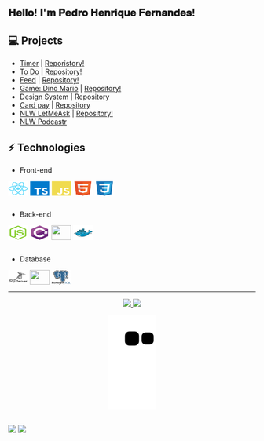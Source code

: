 <h2>𝐇𝐞𝐥𝐥𝐨! 𝐈'𝐦 𝐏𝐞𝐝𝐫𝐨 𝐇𝐞𝐧𝐫𝐢𝐪𝐮𝐞 𝐅𝐞𝐫𝐧𝐚𝐧𝐝𝐞𝐬!</h2>

## 💻 Projects
* [Timer](https://timer-pedrohenriquefernandes.vercel.app "site") | [Reporistory!](https://github.com/PedroHenriqueFernandes/timer "see the repository")
* [To Do](https://to-do-pedrohenriquefernandes.vercel.app) | [Repository!](https://github.com/PedroHenriqueFernandes/To-Do "see the repository")
* [Feed](https://github.com/PedroHenriqueFernandes/Feed "see the repository") | [Repository!](feed-pedrohenriquefernandes.vercel.app)
* [Game: Dino Mario](dino-mario-pedrohenriquefernandes.vercel.app) | [Repository!](https://github.com/PedroHenriqueFernandes/DinoMario "see the repository")
* [Design System](https://pedrohenriquefernandes.github.io/ignite-lab-design-system/) | [Repository](https://github.com/PedroHenriqueFernandes/ignite-lab-design-system "see the repository")
* [Card pay](https://explorer-lab-pedrohenriquefernandes.vercel.app) | [Repository](https://github.com/PedroHenriqueFernandes/explorer-lab "see the repository")
* [NLW LetMeAsk](https://letmeask-pedrofernandes.web.app "site") | [Repository!](https://github.com/PedroHenriqueFernandes/letmeask "see the repository")
* [NLW Podcastr](https://github.com/PedroHenriqueFernandes/podcastr "see the repository")
   

   
   
## ⚡ Technologies

*  Front-end

<div style="display: inline_block">
  <img align="center"  height="30" width="40" src="https://raw.githubusercontent.com/devicons/devicon/master/icons/react/react-original.svg">
  <img align="center" height="30" width="40" src="https://raw.githubusercontent.com/devicons/devicon/master/icons/typescript/typescript-original.svg">
  <img align="center" height="30" width="40" src="https://raw.githubusercontent.com/devicons/devicon/master/icons/javascript/javascript-plain.svg">
  <img align="center"  height="30" width="40" src="https://raw.githubusercontent.com/devicons/devicon/master/icons/html5/html5-original.svg">
  <img align="center" height="30" width="40" src="https://raw.githubusercontent.com/devicons/devicon/master/icons/css3/css3-original.svg">
</div>

##

* Back-end

<div style="display: inline_block">
  <img align="center" height="30" width="40" src="https://raw.githubusercontent.com/devicons/devicon/master/icons/nodejs/nodejs-plain.svg">
  <img align="center" height="30" width="40" src="https://raw.githubusercontent.com/devicons/devicon/master/icons/csharp/csharp-original.svg">
  <img align="center" height="30" width="40" src="https://cdn.jsdelivr.net/gh/devicons/devicon/icons/arduino/arduino-original.svg">
  <img align="center" height="30" width="40" src="https://raw.githubusercontent.com/devicons/devicon/master/icons/docker/docker-original.svg">
</div>

##

*  Database

<div style="display: inline_block">
  <img align="center" height="30" width="40" src="https://raw.githubusercontent.com/devicons/devicon/master/icons/microsoftsqlserver/microsoftsqlserver-plain-wordmark.svg">
  <img align="center" height="30" width="40" src="https://user-images.githubusercontent.com/82915233/192396374-12646e5d-ed73-42d4-b6de-39b9be0573c0.svg">
  <img align="center" height="30" width="40" src="https://raw.githubusercontent.com/devicons/devicon/master/icons/postgresql/postgresql-original-wordmark.svg">
</div>



---

<div align="center">
  <a href="https://github.com/PedroHenriqueFernandes">
  <img height="180em" src="https://github-readme-stats.vercel.app/api?username=PedroHenriqueFernandes&show_icons=true&theme=dark&include_all_commits=true&count_private=true"/>
  <img height="180em" src="https://github-readme-stats.vercel.app/api/top-langs/?username=PedroHenriqueFernandes&layout=compact&langs_count=7&theme=dark"/>
  
  ![Snake animation](https://github.com/PedroHenriqueFernandes/PedroHenriqueFernandes/blob/output/github-contribution-grid-snake.svg)
</div>
  
  ##
  
 <div>  
  <a href = "mailto:pedro.h.fernandes752@gmail.com"><img src="https://img.shields.io/badge/Gmail-D14836?style=for-the-badge&logo=gmail&logoColor=white" target="_blank"></a>
  <a href="https://www.linkedin.com/in/pedro-h-fernandes752/" target="_blank"><img src="https://img.shields.io/badge/-LinkedIn-%230077B5?style=for-the-badge&logo=linkedin&logoColor=white" target="_blank"></a> 
</div>
